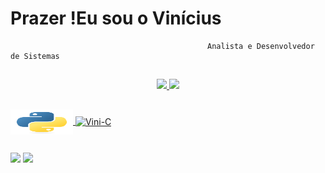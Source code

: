 # Prazer !Eu sou o Vinícius
                                                Analista e Desenvolvedor de Sistemas

##

<div align="center">
  <a href="https://github.com/viniwf">
  <img height="130em" src="https://github-readme-stats.vercel.app/api?username=viniwf&show_icons=true&theme=github_dark&include_all_commits=true&count_private=true"/>
  <img height="130em" src="https://github-readme-stats.vercel.app/api/top-langs/?username=viniwf&layout=compact&langs_count=7&theme=github_dark"/>
</div>
  
  ##
  
  <img align="center" alt="Vini-Python" height="40" width="100" src="https://raw.githubusercontent.com/devicons/devicon/master/icons/python/python-original.svg"> 
   
  <img align="center" alt="Vini-C" height="40" width="50" src="https://cdn.jsdelivr.net/gh/devicons/devicon/icons/c/c-original.svg" />
          
          
  ##
  
   <a href="https://instagram.com/viniwf" target="_blank"><img src="https://img.shields.io/badge/-Instagram-%23E4405F?style=for-the-badge&logo=instagram&logoColor=white" target="_blank"></a>
   <a href = "mailto:vinicius1001.fernandes@gmail.com"><img src="https://img.shields.io/badge/-Gmail-%23333?style=for-the-badge&logo=gmail&logoColor=white" target="_blank"></a>
 
